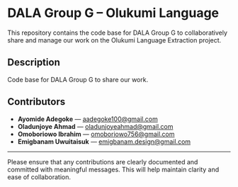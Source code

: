 # DALA Group G – Olukumi Language

This repository contains the code base for DALA Group G to collaboratively share and manage our work on the Olukumi Language Extraction project.

## Description

Code base for DALA Group G to share our work.

## Contributors

- **Ayomide Adegoke** — aadegoke100@gmail.com  
- **Oladunjoye Ahmad** — oladunjoyeahmad@gmail.com  
- **Omoboriowo Ibrahim** — omoboriowo756@gmail.com  
- **Emigbanam Uwuitaisuk** — emigbanam.design@gmail.com  

---

Please ensure that any contributions are clearly documented and committed with meaningful messages. This will help maintain clarity and ease of collaboration.
